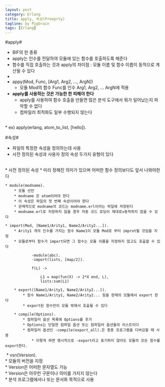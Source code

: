 ```yaml
---
layout: post
category: Erlang
title: apply, 속성(Proeprty)
tagline: by Pigbrain
tags: [Erlang]
---
```


<!--more-->

#apply#  

* BIF의 한 종류  
* apply는 인수를 전달하여 모듈에 있는 함수를 호출하도록 해준다  
* 함수를 직접 호출하는 것과 apply의 차이점 : 모듈 이름 및 함수 이름이 동적으로 계산될 수 있다  
* 
* appy(Mod, Func, [Arg1, Arg2, ..., ArgN])  
	* 모듈 Mod의  함수 Func를 인수 Arg1, Arg2, ... ArgN에 적용  
* **apply를 사용하는 것은 가능한 한 피해야 한다**
	* apply를 사용하여 함수 호출을 만들면 많은 분석 도구에서 뭐가 일어났는지 파악할 수 없다  
	* 컴파일러 최적화도 일부 수행되지 않는다  
<br>
* ex) apply(erlang, atom_to_list, [hello]).


#속성#  
* 파일의 특정한 속성을 정의하는데 사용  
* 사전 정의된 속성과 사용자 정의 속성 두가지 유형이 있다  
<br>  
* 사전 정의된 속성  
	* 미리 정해진 의미가 있으며 어떠한 함수 정의보다도 앞서 나와야한다  
  	
	* module(modname). 
		* 모듈 선언  
		* modname 은 atom이어야 한다  
		* 이 속성은 파일의 첫 번째 속성이어야 한다  
		* 관례적으로 modname의 코드는 modname.erl이라는 파일에 저장된다  
		* modname.erl로 저장하지 않을 경우 자동 코드 로딩이 제대로v동작하지 않을 수 있다  

	* import(Mod, [Name1/Arity1, Name2/Arity2...]).  
		* Arity1 개의 인수를 가지는 함수 Name1이 모듈 Mod로 부터 improt될 것임을 지정  
		* 모듈로부터 함수가 import되면 그 함수는 모듈 이름을 지정하지 않고도 호출할 수 있다  

				-module(abc).  
				-import(lists, [map/2]).  

				f(L) ->  

					L1 = map(fun(X) -> 2*X end, L),  
					lists:sum(L1)  
  
		* export([Name1/Arity1, Name2/Arity2...]).  
			* 함수 Name1/Arity1, Name2/Arity2... 등을 현재의 모듈에서 export 한다 
			* export된 함수만이 모듈 밖에서 호출될 수 있다  
  
		* compile(Options).  
			* 컴파일러 옵션 목록에 Options를 추가  
			* Options는 단일한 컴파일 옵션 또는 컴파일러 옵션들의 리스트이다  
			* 컴파일러 옵션인 -compile(export_all).은 종종 프로그램을 디버깅할 때 사용  
				* 이렇게 하면 명시적으로 -export라고 표기하지 않아도 모듈의 모든 함수를 export한다.
  ﻿
		* vsn(Version).  
			* 모듈의 버전을 지정  
			* Version은 어떠한 문자열도 가능  
			* Version은 아무런 구문이나 의미를 가지지 않는다  
			* 분석 프로그램에서나 또는 문서화 목적으로 사용  


